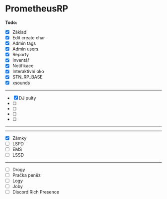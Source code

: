 # PrometheusRP

**Todo:**
- [x] Základ
- [x] Edit create char
- [x] Admin tags
- [x] Admin users
- [x] Reporty
- [x] Inventář
- [x] Notifikace
- [x] Interaktivní oko
- [x] STN_RP_BASE
- [x] xsounds
______________
- [x] DJ pulty
- [ ] 
- [ ] 
- [ ] 
- [ ] 
______________
___________
- [x] Zámky
- [ ] LSPD
- [ ] EMS
- [ ] LSSD
___________

- [ ] Drogy
- [ ] Pračka peněz
- [ ] Logy
- [ ] Joby
- [ ] Discord Rich Presence
